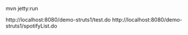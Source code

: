 
mvn jetty:run

http://localhost:8080/demo-struts1/test.do
http://localhost:8080/demo-struts1/spotifyList.do